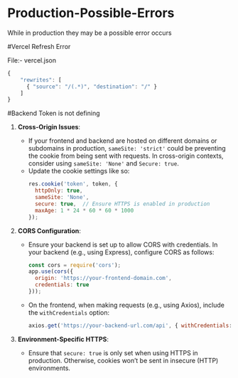 # Production-Possible-Errors
While in production they may be a possible error occurs

#Vercel Refresh Error

File:- vercel.json 
```javascript
{
    "rewrites": [
      { "source": "/(.*)", "destination": "/" }
    ]
}
  ```

#Backend Token is not defining 

1. **Cross-Origin Issues**:
   - If your frontend and backend are hosted on different domains or subdomains in production, `sameSite: 'strict'` could be preventing the cookie from being sent with requests. In cross-origin contexts, consider using `sameSite: 'None'` and `Secure: true`.
   - Update the cookie settings like so:
     ```javascript
     res.cookie('token', token, {
       httpOnly: true,
       sameSite: 'None',
       secure: true,  // Ensure HTTPS is enabled in production
       maxAge: 1 * 24 * 60 * 60 * 1000
     });
     ```

2. **CORS Configuration**:
   - Ensure your backend is set up to allow CORS with credentials. In your backend (e.g., using Express), configure CORS as follows:
     ```javascript
     const cors = require('cors');
     app.use(cors({
       origin: 'https://your-frontend-domain.com',
       credentials: true
     }));
     ```
   - On the frontend, when making requests (e.g., using Axios), include the `withCredentials` option:
     ```javascript
     axios.get('https://your-backend-url.com/api', { withCredentials: true });
     ```

3. **Environment-Specific HTTPS**:
   - Ensure that `secure: true` is only set when using HTTPS in production. Otherwise, cookies won’t be sent in insecure (HTTP) environments.

